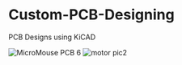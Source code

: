 # Custom-PCB-Designing
PCB Designs using KiCAD


![MicroMouse PCB 6](https://github.com/user-attachments/assets/f41f7f8c-796d-478c-bc57-d042a8cec95c)
![motor pic2](https://github.com/user-attachments/assets/3cde9b55-e25a-4072-a190-985b9bace021)
